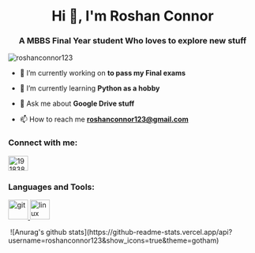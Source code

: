 <h1 align="center">Hi 👋, I'm Roshan Connor</h1>
<h3 align="center">A MBBS Final Year student Who loves to explore new stuff</h3>

<p align="left"> <img src="https://komarev.com/ghpvc/?username=roshanconnor123&label=Profile%20views&color=0e75b6&style=flat" alt="roshanconnor123" /> </p>

- 🔭 I’m currently working on **to pass my Final exams**

- 🌱 I’m currently learning **Python as a hobby**

- 💬 Ask me about **Google Drive stuff**

- 📫 How to reach me **roshanconnor123@gmail.com**

<p align="left">
<h3 align="left">Connect with me:</h3>
<a href="https://stackoverflow.com/users/19183813" target="blank"><img align="center" src="https://cdn.jsdelivr.net/npm/simple-icons@3.0.1/icons/stackoverflow.svg" alt="19183813" height="30" width="40" /></a>
</p>

<h3 align="left">Languages and Tools:</h3>
<p align="left"> <a href="https://git-scm.com/" target="_blank"> <img src="https://www.vectorlogo.zone/logos/git-scm/git-scm-icon.svg" alt="git" width="40" height="40"/> </a> <a href="https://www.linux.org/" target="_blank"> <img src="https://devicons.github.io/devicon/devicon.git/icons/linux/linux-original.svg" alt="linux" width="40" height="40"/> </a> </p>

<p>&nbsp;![Anurag's github stats](https://github-readme-stats.vercel.app/api?username=roshanconnor123&show_icons=true&theme=gotham)</p>
